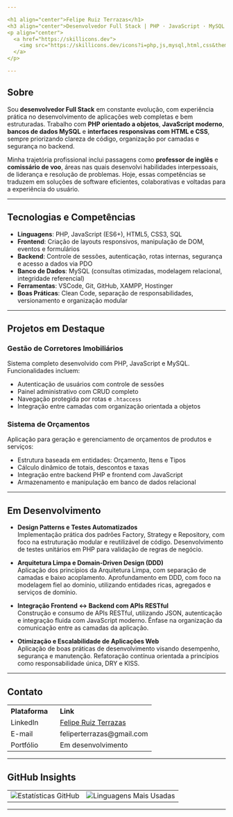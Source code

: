 ```yaml
---

<h1 align="center">Felipe Ruiz Terrazas</h1>  
<h3 align="center">Desenvolvedor Full Stack | PHP · JavaScript · MySQL · HTML · CSS</h3>
<p align="center">
  <a href="https://skillicons.dev">
    <img src="https://skillicons.dev/icons?i=php,js,mysql,html,css&theme=dark&perline=5" alt="Ícones das Tecnologias" />
  </a>
</p>

---
```


## Sobre

Sou **desenvolvedor Full Stack** em constante evolução, com experiência prática no desenvolvimento de aplicações web completas e bem estruturadas. Trabalho com **PHP orientado a objetos**, **JavaScript moderno**, **bancos de dados MySQL** e **interfaces responsivas com HTML e CSS**, sempre priorizando clareza de código, organização por camadas e segurança no backend.

Minha trajetória profissional inclui passagens como **professor de inglês** e **comissário de voo**, áreas nas quais desenvolvi habilidades interpessoais, de liderança e resolução de problemas. Hoje, essas competências se traduzem em soluções de software eficientes, colaborativas e voltadas para a experiência do usuário.

---

## Tecnologias e Competências

- **Linguagens**: PHP, JavaScript (ES6+), HTML5, CSS3, SQL  
- **Frontend**: Criação de layouts responsivos, manipulação de DOM, eventos e formulários  
- **Backend**: Controle de sessões, autenticação, rotas internas, segurança e acesso a dados via PDO  
- **Banco de Dados**: MySQL (consultas otimizadas, modelagem relacional, integridade referencial)  
- **Ferramentas**: VSCode, Git, GitHub, XAMPP, Hostinger  
- **Boas Práticas**: Clean Code, separação de responsabilidades, versionamento e organização modular

---

## Projetos em Destaque

### Gestão de Corretores Imobiliários  
Sistema completo desenvolvido com PHP, JavaScript e MySQL. Funcionalidades incluem:

- Autenticação de usuários com controle de sessões
- Painel administrativo com CRUD completo
- Navegação protegida por rotas e `.htaccess`
- Integração entre camadas com organização orientada a objetos

### Sistema de Orçamentos  
Aplicação para geração e gerenciamento de orçamentos de produtos e serviços:

- Estrutura baseada em entidades: Orçamento, Itens e Tipos
- Cálculo dinâmico de totais, descontos e taxas
- Integração entre backend PHP e frontend com JavaScript
- Armazenamento e manipulação em banco de dados relacional

---

## Em Desenvolvimento

- **Design Patterns e Testes Automatizados**  
  Implementação prática dos padrões Factory, Strategy e Repository, com foco na estruturação modular e reutilizável de código. Desenvolvimento de testes unitários em PHP para validação de regras de negócio.

- **Arquitetura Limpa e Domain-Driven Design (DDD)**  
  Aplicação dos princípios da Arquitetura Limpa, com separação de camadas e baixo acoplamento. Aprofundamento em DDD, com foco na modelagem fiel ao domínio, utilizando entidades ricas, agregados e serviços de domínio.

- **Integração Frontend ↔ Backend com APIs RESTful**  
  Construção e consumo de APIs RESTful, utilizando JSON, autenticação e integração fluida com JavaScript moderno. Ênfase na organização da comunicação entre as camadas da aplicação.

- **Otimização e Escalabilidade de Aplicações Web**  
  Aplicação de boas práticas de desenvolvimento visando desempenho, segurança e manutenção. Refatoração contínua orientada a princípios como responsabilidade única, DRY e KISS.

---

## Contato

<div align="center">
  <table border="0">
    <tr>
      <th style="text-align: left; padding-right: 20px;">Plataforma</th>
      <th style="text-align: left;">Link</th>
    </tr>
    <tr>
      <td>LinkedIn</td>
      <td><a href="https://www.linkedin.com/in/felipe-ruiz-terrazas" target="_blank">Felipe Ruiz Terrazas</a></td>
    </tr>
    <tr>
      <td>E-mail</td>
      <td>feliperterrazas@gmail.com</td>
    </tr>
    <tr>
      <td>Portfólio</td>
      <td>Em desenvolvimento</td>
    </tr>
  </table>
</div>

---

## GitHub Insights

<table align="center" border="0">
  <tr>
    <td>
      <img src="https://github-readme-stats.vercel.app/api?username=DevFelipeRT&show_icons=true&theme=dark" alt="Estatísticas GitHub" />
    </td>
    <td>
      <img src="https://github-readme-stats.vercel.app/api/top-langs/?username=DevFelipeRT&layout=compact&theme=dark" alt="Linguagens Mais Usadas" />
    </td>
  </tr>
</table>

---
